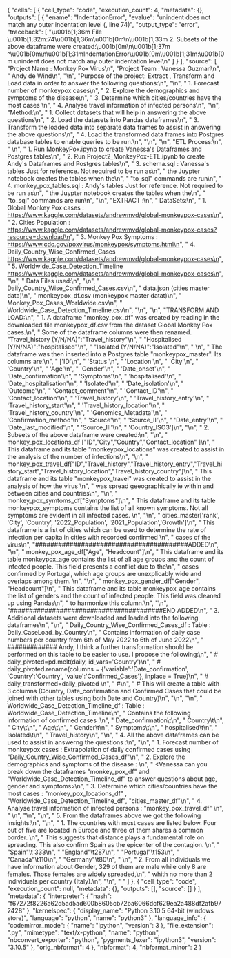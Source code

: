 {
 "cells": [
  {
   "cell_type": "code",
   "execution_count": 4,
   "metadata": {},
   "outputs": [
    {
     "ename": "IndentationError",
     "evalue": "unindent does not match any outer indentation level (<tokenize>, line 74)",
     "output_type": "error",
     "traceback": [
      "\u001b[1;36m  File \u001b[1;32m<tokenize>:74\u001b[1;36m\u001b[0m\n\u001b[1;33m    2. Subsets of the above dataframe were created:\u001b[0m\n\u001b[1;37m    ^\u001b[0m\n\u001b[1;31mIndentationError\u001b[0m\u001b[1;31m:\u001b[0m unindent does not match any outer indentation level\n"
     ]
    }
   ],
   "source": [
    "Project Name : Monkey Pox Virus\n",
    "Project Team : Vanessa Guzman\n",
    "               Andy de Wind\n",
    "\n",
    "Purpose of the project: Extract , Transform and Load data in order to answer the following questions:\n",
    "\n",
    "    1. Forecast number of monkeypox cases\n",
    "    2. Explore the demographics and symptoms of the disease\n",
    "    3. Determine which cities/countries have the most cases \n",
    "    4. Analyse travel information of infected persons\n",
    "\n",
    "Method:\n",
    "      1. Collect datasets that will help in answering the above questions\n",
    "      2. Load the datasets into Pandas dataframes\n",
    "      3. Transform the loaded data into separate data frames to assist in answering the above questions\n",
    "      4. Load the transformed data frames into Postgres database tables to enable queries to be run.\n",
    "\n",
    "\n",
    "ETL Process:\n",
    "    \n",
    "    1. Run MonkeyPox.ipynb to create Vanessa's Dataframes and Postgres tables\n",
    "    2. Run Project2_MonkeyPox-ETL.ipynb to create Andy's Dataframes and Postgres tables\n",
    "    3. schema.sql : Vanessa's tables Just for reference. Not required to be run as\n",
    "                    the Juypter notebook creates the tables when the\n",
    "                    \"to_sql\" commands are run\n",
    "    4. monkey_pox_tables.sql : Andy's tables Just for reference. Not required to be run as\n",
    "                    the Juypter notebook creates the tables when the\n",
    "                    \"to_sql\" commands are run\n",
    "\n",
    "EXTRACT :\n",
    "    DataSets:\n",
    "      1. Global Monkey Pox cases : https://www.kaggle.com/datasets/andrewmvd/global-monkeypox-cases\n",
    "      2. Cities Population : https://www.kaggle.com/datasets/andrewmvd/global-monkeypox-cases?resource=download\n",
    "      3. Monkey Pox Symptoms : https://www.cdc.gov/poxvirus/monkeypox/symptoms.html\n",
    "      4. Daily_Country_Wise_Confirmed_Cases https://www.kaggle.com/datasets/andrewmvd/global-monkeypox-cases\n",
    "      5. Worldwide_Case_Detection_Timeline https://www.kaggle.com/datasets/andrewmvd/global-monkeypox-cases\n",
    "\n",
    "    Data Files used:\n",
    "\n",
    "        Daily_Country_Wise_Confirmed_Cases.csv\n",
    "        data.json (cities master data)\n",
    "        monkeypox_df.csv (monkeypox master datat)\n",
    "        Monkey_Pox_Cases_Worldwide.csv\n",
    "        Worldwide_Case_Detection_Timeline.csv\n",
    "\n",
    "\n",
    "TRANSFORM AND LOAD:\n",
    "      1. A dataframe \"monkey_pox_df\" was created by reading in the downloaded file monkeypox_df.csv from the dataset Global Monkey Pox cases.\n",
    "         Some of the dataframe columns were then renamed. \"Travel_history (Y/N/NA)\":\"Travel_history\"\n",
    "                                                          \"Hospitalised (Y/N/NA)\":\"hospitalised\"\n",
    "                                                          \"Isolated (Y/N/NA)\":\"Isolated\"\n",
    "         \n",
    "         The dataframe was then inserted into a Postgres table \"monkeypox_master\". Its columns are:\n",
    "            ['ID'\n",
    "            'Status'\n",
    "            'Location'\n",
    "            'City'\n",
    "            'Country'\n",
    "            'Age'\n",
    "            'Gender'\n",
    "            'Date_onset'\n",
    "            'Date_confirmation'\n",
    "            'Symptoms'\n",
    "            'hospitalised'\n",
    "            'Date_hospitalisation'\n",
    "            'Isolated'\n",
    "            'Date_isolation'\n",
    "            'Outcome'\n",
    "            'Contact_comment'\n",
    "            'Contact_ID'\n",
    "            'Contact_location'\n",
    "            'Travel_history'\n",
    "            'Travel_history_entry'\n",
    "            'Travel_history_start'\n",
    "            'Travel_history_location'\n",
    "            'Travel_history_country'\n",
    "            'Genomics_Metadata'\n",
    "            'Confirmation_method'\n",
    "            'Source'\n",
    "            'Source_II'\n",
    "            'Date_entry'\n",
    "            'Date_last_modified'\n",
    "            'Source_III'\n",
    "            'Country_ISO3']\n",
    "\n",
    "    2. Subsets of the above dataframe were created:\n",
    "\n",
    "        monkey_pox_locations_df [\"ID\",\"City\",\"Country\",\"Contact_location\" ]\n",
    "        This dataframe and its table \"monkeypox_locations\" was created to assist in the analysis of the number of infections\n",
    "\n",
    "        monkey_pox_travel_df[\"ID\",\"Travel_history\",\"Travel_history_entry\",\"Travel_history_start\",\"Travel_history_location\",\"Travel_history_country\"]\n",
    "        This dataframe and its table \"monkeypox_travel\" was created to assist in the analysis of how the virus \n",
    "        was spread geeographically ie within and between cities and countries\n",
    "\n",
    "        monkey_pox_symtoms_df[\"Symptoms\"]\n",
    "        This dataframe and its table monkeypox_symptoms contains the list of all known symptoms. Not all symptoms are evident in all infected cases. \n",
    "\n",
    "        cities_master['rank', 'City', 'Country', '2022_Population', '2021_Population','Growth']\n",
    "        This dataframe is a list of cities which can be used to determine the rate of infection per capita in cities with recorded confirmed \n",
    "        cases of the virus\n",
    "########################################ADDED\n",
    "\n",
    "        monkey_pox_age_df[\"Age\", \"Headcount\"]\n",
    "        This dataframe and its table monkeypox_age contains the list of all age groups and the count of infected people. This field presents a conflict due to the\n",
    "        cases confirmed by Portugal, which age groups are unexplicably wide and overlaps among them. \n",
    "\n",
    "        monkey_pox_gender_df[\"Gender\", \"Headcount\"]\n",
    "        This dataframe and its table monkeypox_age contains the list of  genders and the count of infected people. This field was cleaned up using Pandas\n",
    "        to harmonize this column.\n",
    "\n",
    "########################################END ADDED\n",
    "    3. Additional datasets were downloaded and loaded into the following dataframes\n",
    "\n",
    "         Daily_Country_Wise_Confirmed_Cases_df : Table : Daily_CaseLoad_by_Country\n",
    "         Contains information of daily case numbers per country from 6th of May 2022 to 6th of June 2022\n",
    "        ############# Andy, I think a further transformation should be performed on this table to be easier to use. I propose the following:\n",
    "        # daily_pivoted=pd.melt(daily, id_vars='Country')\n",
    "        # daily_pivoted.rename(columns = {'variable':'Date_confirmation', 'Country':'Country', 'value':'Confirmed_Cases'}, inplace = True)\n",
    "        # daily_transformed=daily_pivoted \n",
    "    #\n",
    "    # This will create a table with 3 columns (Country, Date_confirmation and Confirmed Cases that could be joined with other tables using both Date and Country)\n",
    "\n",
    "\n",
    "         Worldwide_Case_Detection_Timeline_df : Table : Worldwide_Case_Detection_Timeline\n",
    "         Contains the following information of confirmed cases :\n",
    "            Date_confirmation\t\n",
    "            Country\t\n",
    "            City\t\n",
    "            Age\t\n",
    "            Gender\t\n",
    "            Symptoms\t\n",
    "            hospitalised\t\n",
    "            Isolated\t\n",
    "            Travel_history\n",
    "\n",
    "    4. All the above dataframes can be used to assist in answerng the questions :\n",
    "\n",
    "        1. Forecast number of monkeypox cases : Extrapolation of daily confirmed cases using \"Daily_Country_Wise_Confirmed_Cases_df\"\n",
    "        2. Explore the demographics and symptoms of the disease :  \n",
    "            <Vanessa can you break down the dataframes \"monkey_pox_df\" and \"Worldwide_Case_Detection_Timeline_df\" to answer questions about age, gender and symptoms>\n",
    "        3. Determine which cities/countries have the most cases : \"monkey_pox_locations_df\" , \"Worldwide_Case_Detection_Timeline_df\", \"cities_master_df\"\n",
    "        4. Analyse travel information of infected persons : \"monkey_pox_travel_df\" \n",
    "         \n",
    "\n",
    "\n",
    "    5. From the dataframes above we got the following insights:\n",
    "\n",
    "        1. The countries with most cases are listed below. Four out of five are located in Europe and three of them shares a common border. \n",
    "        This suggests that distance plays a fundamental role on spreading. This also confirm Spain as the epicenter of the contagion. \n",
    "        \"Spain\"\t    333\n",
    "        \"England\"\t287\n",
    "        \"Portugal\"\t153\n",
    "        \"Canada\"\t110\n",
    "        \"Germany\"\t80\n",
    "      \n",
    "        2. From all individuals we have information about Gender, 329 of them are male while only 8 are females. Those females are widely spreaded,\n",
    "           whith no more than 2 individuals per country (Italy).\n",
    "\n",
    "        "
   ]
  },
  {
   "cell_type": "code",
   "execution_count": null,
   "metadata": {},
   "outputs": [],
   "source": []
  }
 ],
 "metadata": {
  "interpreter": {
   "hash": "f67272f8226a62d5ad5ad600b8605cb72ba6066dcf629ea2a488df2afb972428"
  },
  "kernelspec": {
   "display_name": "Python 3.10.5 64-bit (windows store)",
   "language": "python",
   "name": "python3"
  },
  "language_info": {
   "codemirror_mode": {
    "name": "ipython",
    "version": 3
   },
   "file_extension": ".py",
   "mimetype": "text/x-python",
   "name": "python",
   "nbconvert_exporter": "python",
   "pygments_lexer": "ipython3",
   "version": "3.10.5"
  },
  "orig_nbformat": 4
 },
 "nbformat": 4,
 "nbformat_minor": 2
}
